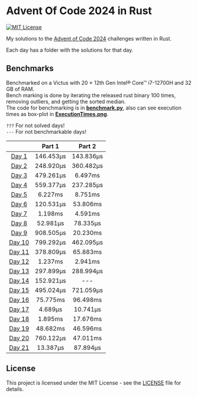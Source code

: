 # Advent Of Code 2024 in Rust

[![MIT License](https://img.shields.io/badge/License-MIT-green.svg)](https://choosealicense.com/licenses/mit/)

My solutions to the [Advent of Code 2024](https://adventofcode.com/2024) challenges written in Rust.

Each day has a folder with the solutions for that day.

## Benchmarks

Benchmarked on a Victus with 20 × 12th Gen Intel® Core™ i7-12700H and 32 GB of RAM.  
Bench marking is done by iterating the released rust binary 100 times, removing outliers, and getting the sorted
median.  
The code for benchmarking is in [**benchmark.py**](./benchmark.py), also can see execution times as box-plot in
[**ExecutionTimes.png**](./ExecutionTimes.png).

`???` For not solved days!  
`---` For not benchmarkable days!

|                               |  Part 1   |  Part 2   |
|:-----------------------------:|:---------:|:---------:|
|  [Day 1](./day1/src/main.rs)  | 146.453µs | 143.836µs |
|  [Day 2](./day2/src/main.rs)  | 248.920µs | 360.482µs |
|  [Day 3](./day3/src/main.rs)  | 479.261µs |  6.497ms  |
|  [Day 4](./day4/src/main.rs)  | 559.377µs | 237.285µs |
|  [Day 5](./day5/src/main.rs)  |  6.227ms  |  8.751ms  |
|  [Day 6](./day6/src/main.rs)  | 120.531µs | 53.806ms  |
|  [Day 7](./day7/src/main.rs)  |  1.198ms  |  4.591ms  |
|  [Day 8](./day8/src/main.rs)  | 52.981µs  | 78.335µs  |
|  [Day 9](./day9/src/main.rs)  | 908.505µs | 20.230ms  |
| [Day 10](./day10/src/main.rs) | 799.292µs | 462.095µs |
| [Day 11](./day11/src/main.rs) | 378.809µs | 65.883ms  |
| [Day 12](./day12/src/main.rs) |  1.237ms  |  2.941ms  |
| [Day 13](./day13/src/main.rs) | 297.899µs | 288.994µs |
| [Day 14](./day14/src/main.rs) | 152.921µs |    ---    |
| [Day 15](./day15/src/main.rs) | 495.024µs | 721.059µs |
| [Day 16](./day16/src/main.rs) | 75.775ms  | 96.498ms  |
| [Day 17](./day17/src/main.rs) |  4.689µs  | 10.741µs  |
| [Day 18](./day18/src/main.rs) |  1.895ms  | 17.676ms  |
| [Day 19](./day19/src/main.rs) | 48.682ms  | 46.596ms  |
| [Day 20](./day20/src/main.rs) | 760.122µs | 47.011ms  |
| [Day 21](./day21/src/main.rs) | 13.387µs  | 87.894µs  |

## License

This project is licensed under the MIT License - see the [LICENSE](./LICENSE) file for details.